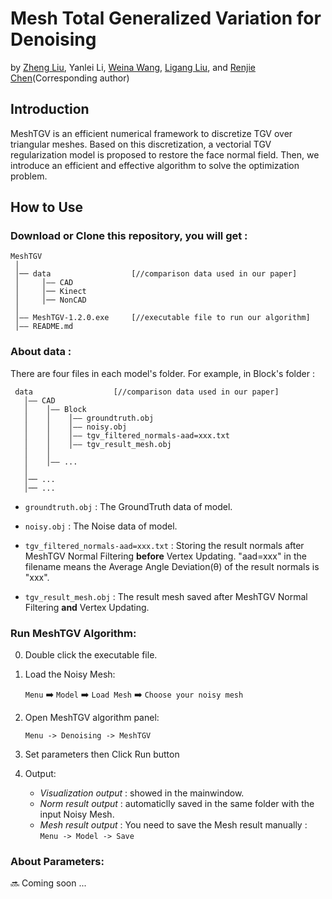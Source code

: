 # Mesh Total Generalized Variation for Denoising
 by [Zheng Liu](https://labzhengliu.github.io/), Yanlei Li, [Weina Wang](https://www.researchgate.net/profile/Weina-Wang-6), [Ligang Liu](http://staff.ustc.edu.cn/~lgliu/), and [Renjie Chen](http://staff.ustc.edu.cn/~renjiec/)(Corresponding author)


## Introduction
MeshTGV is an efficient numerical framework to discretize TGV over triangular meshes.
Based on this discretization, a vectorial TGV regularization model is proposed to restore the face normal field. Then, we introduce an efficient and effective algorithm to solve the optimization problem.


## How to Use

### Download or Clone this repository, you will get :
   
   ```
   MeshTGV
    │
    │── data                  [//comparison data used in our paper]
    │     │—— CAD
    │     │── Kinect
    │     │── NonCAD
    │
    │—— MeshTGV-1.2.0.exe     [//executable file to run our algorithm]
    │—— README.md
   ```

### About data :
   There are four files in each model's folder. For example, in Block's folder :

   ```
    data                  [//comparison data used in our paper]
      │—— CAD
      │    │—— Block
      │    │    │—— groundtruth.obj
      │    │    │—— noisy.obj
      │    │    │—— tgv_filtered_normals-aad=xxx.txt
      │    │    │—— tgv_result_mesh.obj
      │    │
      │    │—— ...
      │
      │── ...
      │── ...

   ```
   
   - `groundtruth.obj` : 
   The GroundTruth data of model.

   - `noisy.obj` : 
   The Noise data of model.

   - `tgv_filtered_normals-aad=xxx.txt` : 
   Storing the result normals after MeshTGV Normal Filtering **before** Vertex Updating. 
   "aad=xxx" in the filename means the Average Angle Deviation(θ) of the result normals is "xxx".

   - `tgv_result_mesh.obj` : 
   The result mesh saved after MeshTGV Normal Filtering **and** Vertex Updating.
   

### Run MeshTGV Algorithm:

0. Double click the executable file.

1. Load the Noisy Mesh:
   
   `Menu` :arrow_right: `Model` :arrow_right: `Load Mesh` :arrow_right: `Choose your noisy mesh`

2. Open MeshTGV algorithm panel:

   `Menu -> Denoising -> MeshTGV`

3. Set parameters then Click Run button

5. Output: 
   
   - *Visualization output* : showed in the mainwindow.
   - *Norm result output* : automaticlly saved in the same folder with the input Noisy Mesh.
   - *Mesh result output* : You need to save the Mesh result manually :
   `Menu -> Model -> Save`


### About Parameters:

   :soon: Coming soon ...